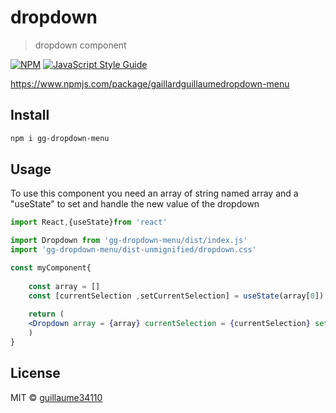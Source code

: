 # dropdown

> dropdown component

[![NPM](https://img.shields.io/npm/v/dropdown.svg)](https://www.npmjs.com/package/dropdown) [![JavaScript Style Guide](https://img.shields.io/badge/code_style-standard-brightgreen.svg)](https://standardjs.com)

https://www.npmjs.com/package/gaillardguillaumedropdown-menu
## Install

```bash
npm i gg-dropdown-menu
```

## Usage
To use this component you need an array of string named array and a "useState" to set and handle the new value of the dropdown
```jsx
import React,{useState}from 'react'

import Dropdown from 'gg-dropdown-menu/dist/index.js'
import 'gg-dropdown-menu/dist-unmignified/dropdown.css'

const myComponent{
    
    const array = []
    const [currentSelection ,setCurrentSelection] = useState(array[0])
  
    return (
    <Dropdown array = {array} currentSelection = {currentSelection} setCurrentSelection = {setCurrentSelection}/>
    )
}

```

## License

MIT © [guillaume34110](https://github.com/guillaume34110)

